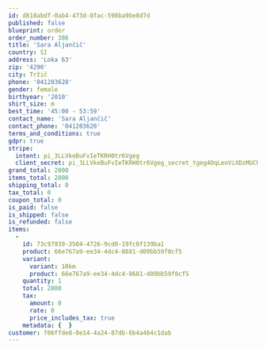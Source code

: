 ```yaml
---
id: d818abdf-0ab4-473d-8fac-598ba9be8d7d
published: false
blueprint: order
order_number: 386
title: 'Sara Aljančič'
country: SI
address: 'Loka 63'
zip: '4290'
city: Tržič
phone: '041203620'
gender: female
birthyear: '2010'
shirt_size: m
best_time: '45:00 - 53:59'
contact_name: 'Sara Aljančič'
contact_phone: '041203620'
terms_and_conditions: true
gdpr: true
stripe:
  intent: pi_3LLVkeBuFvIeTKRH0tr6Vgeg
  client_secret: pi_3LLVkeBuFvIeTKRH0tr6Vgeg_secret_tgeg4OqLeoViXDzMUChvBU62S
grand_total: 2800
items_total: 2800
shipping_total: 0
tax_total: 0
coupon_total: 0
is_paid: false
is_shipped: false
is_refunded: false
items:
  -
    id: 73c97939-3504-4726-9cd8-19fc0f139ba1
    product: 66e767a9-ee34-4dc4-8681-d09bb59f0cf5
    variant:
      variant: 10km
      product: 66e767a9-ee34-4dc4-8681-d09bb59f0cf5
    quantity: 1
    total: 2800
    tax:
      amount: 0
      rate: 0
      price_includes_tax: true
    metadata: {  }
customer: f06ffde8-0e14-4a24-87db-6b4a464c1dab
---
```

